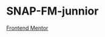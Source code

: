 # SNAP-FM-junnior
[Frontend Mentor](https://www.frontendmentor.io/challenges/intro-section-with-dropdown-navigation-ryaPetHE5)
